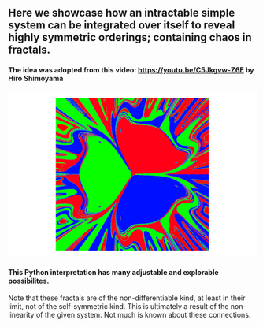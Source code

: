 ## Here we showcase how an intractable simple system can be integrated over itself to reveal highly symmetric orderings; containing chaos in fractals.

#### The idea was adopted from this video: https://youtu.be/C5Jkgvw-Z6E by Hiro Shimoyama

![](secondary.png)

#### This Python interpretation has many adjustable and explorable possibilites.

Note that these fractals are of the non-differentiable kind, at least in their limit, not of the self-symmetric kind.
This is ultimately a result of the non-linearity of the given system. Not much is known about these connections.
